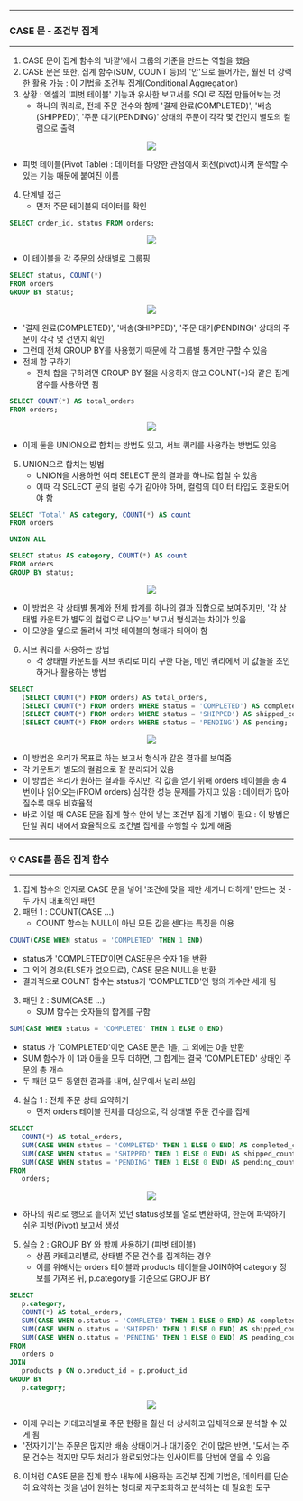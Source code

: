 -----
### CASE 문 - 조건부 집계
-----
1. CASE 문이 집계 함수의 '바깥'에서 그룹의 기준을 만드는 역할을 했음
2. CASE 문은 또한, 집계 함수(SUM, COUNT 등)의 '안'으로 들어가는, 훨씬 더 강력한 활용 가능 : 이 기법을 조건부 집계(Conditional Aggregation)
3. 상황 : 엑셀의 '피벗 테이블' 기능과 유사한 보고서를 SQL로 직접 만들어보는 것
   - 하나의 쿼리로, 전체 주문 건수와 함께 '결제 완료(COMPLETED)', '배송(SHIPPED)', '주문 대기(PENDING)' 상태의 주문이 각각 몇 건인지 별도의 컬럼으로 출력
<div align="center">
<img src="https://github.com/user-attachments/assets/24f5761b-13ca-4a6d-ba1d-cabc37a72d27">
</div>

   - 피벗 테이블(Pivot Table) : 데이터를 다양한 관점에서 회전(pivot)시켜 분석할 수 있는 기능 때문에 붙여진 이름

4. 단계별 접근
   - 먼저 주문 테이블의 데이터를 확인
```sql
SELECT order_id, status FROM orders;
```
<div align="center">
<img src="https://github.com/user-attachments/assets/da23baa5-48aa-464b-9b0a-f30d08d43401">
</div>

   - 이 테이블을 각 주문의 상태별로 그룹핑
```sql
SELECT status, COUNT(*)
FROM orders
GROUP BY status;
```
<div align="center">
<img src="https://github.com/user-attachments/assets/00bd8630-a2d9-4975-90c7-e74a10771959">
</div>

   - '결제 완료(COMPLETED)', '배송(SHIPPED)', '주문 대기(PENDING)' 상태의 주문이 각각 몇 건인지 확인
   - 그런데 전체 GROUP BY를 사용했기 때문에 각 그룹별 통계만 구할 수 있음
   - 전체 합 구하기
     + 전체 합을 구하려면 GROUP BY 절을 사용하지 않고 COUNT(*)와 같은 집계 함수를 사용하면 됨
```sql
SELECT COUNT(*) AS total_orders
FROM orders;
```
<div align="center">
<img src="https://github.com/user-attachments/assets/ccdd4506-8362-43d1-beda-5300db4e2d68">
</div>

   - 이제 둘을 UNION으로 합치는 방법도 있고, 서브 쿼리를 사용하는 방법도 있음

5. UNION으로 합치는 방법
   - UNION을 사용하면 여러 SELECT 문의 결과를 하나로 합칠 수 있음
   - 이때 각 SELECT 문의 컬럼 수가 같아야 하며, 컬럼의 데이터 타입도 호환되어야 함
```sql
SELECT 'Total' AS category, COUNT(*) AS count
FROM orders

UNION ALL

SELECT status AS category, COUNT(*) AS count
FROM orders
GROUP BY status;
```
<div align="center">
<img src="https://github.com/user-attachments/assets/592af1c3-c5aa-40d7-9ec7-902c58b132b5">
</div>

   - 이 방법은 각 상태별 통계와 전체 합계를 하나의 결과 집합으로 보여주지만, '각 상태별 카운트가 별도의 컬럼으로 나오는' 보고서 형식과는 차이가 있음
   - 이 모양을 옆으로 돌려서 피벗 테이블의 형태가 되어야 함

6. 서브 쿼리를 사용하는 방법
   - 각 상태별 카운트를 서브 쿼리로 미리 구한 다음, 메인 쿼리에서 이 값들을 조인하거나 활용하는 방법
```sql
SELECT
   (SELECT COUNT(*) FROM orders) AS total_orders,
   (SELECT COUNT(*) FROM orders WHERE status = 'COMPLETED') AS completed_count,
   (SELECT COUNT(*) FROM orders WHERE status = 'SHIPPED') AS shipped_count,
   (SELECT COUNT(*) FROM orders WHERE status = 'PENDING') AS pending;
```
<div align="center">
<img src="https://github.com/user-attachments/assets/c70a9ff9-c1f5-4ea2-bb71-36be1dba6801">
</div>

   - 이 방법은 우리가 목표로 하는 보고서 형식과 같은 결과를 보여줌
   - 각 카운트가 별도의 컬럼으로 잘 분리되어 있음
   - 이 방법은 우리가 원하는 결과를 주지만, 각 값을 얻기 위해 orders 테이블을 총 4번이나 읽어오는(FROM orders) 심각한 성능 문제를 가지고 있음 : 데이터가 많아질수록 매우 비효율적
   - 바로 이럴 때 CASE 문을 집계 함수 안에 넣는 조건부 집계 기법이 필요 : 이 방법은 단일 쿼리 내에서 효율적으로 조건별 집계를 수행할 수 있게 해줌

-----
### 💡 CASE를 품은 집계 함수
-----
1. 집계 함수의 인자로 CASE 문을 넣어 '조건에 맞을 때만 세거나 더하게' 만드는 것 - 두 가지 대표적인 패턴
2. 패턴 1 : COUNT(CASE ...)
   - COUNT 함수는 NULL이 아닌 모든 값을 센다는 특징을 이용
```sql
COUNT(CASE WHEN status = 'COMPLETED' THEN 1 END)
```
   - status가 'COMPLETED'이면 CASE문은 숫자 1을 반환
   - 그 외의 경우(ELSE가 없으므로), CASE 문은 NULL을 반환
   - 결과적으로 COUNT 함수는 status가 'COMPLETED'인 행의 개수만 세게 됨

3. 패턴 2 : SUM(CASE ...)
   - SUM 함수는 숫자들의 합계를 구함
```sql
SUM(CASE WHEN status = 'COMPLETED' THEN 1 ELSE 0 END)
```
   - status 가 'COMPLETED'이면 CASE 문은 1을, 그 외에는 0을 반환
   - SUM 함수가 이 1과 0들을 모두 더하면, 그 합계는 결국 'COMPLETED' 상태인 주문의 총 개수
   - 두 패턴 모두 동일한 결과를 내며, 실무에서 널리 쓰임

4. 실습 1 : 전체 주문 상태 요약하기
   - 먼저 orders 테이블 전체를 대상으로, 각 상태별 주문 건수를 집계
```sql
SELECT
   COUNT(*) AS total_orders,
   SUM(CASE WHEN status = 'COMPLETED' THEN 1 ELSE 0 END) AS completed_count,
   SUM(CASE WHEN status = 'SHIPPED' THEN 1 ELSE 0 END) AS shipped_count,
   SUM(CASE WHEN status = 'PENDING' THEN 1 ELSE 0 END) AS pending_count
FROM
   orders;
```
<div align="center">
<img src="https://github.com/user-attachments/assets/e3eee023-ded2-45d1-b707-7cb7c58824af">
</div>

   - 하나의 쿼리로 행으로 흩어져 있던 status정보를 열로 변환하여, 한눈에 파악하기 쉬운 피벗(Pivot) 보고서 생성

5. 실습 2 : GROUP BY 와 함께 사용하기 (피벗 테이블)
   - 상품 카테고리별로, 상태별 주문 건수를 집계하는 경우
   - 이를 위해서는 orders 테이블과 products 테이블을 JOIN하여 category 정보를 가져온 뒤, p.category를 기준으로 GROUP BY
```sql
SELECT
   p.category,
   COUNT(*) AS total_orders,
   SUM(CASE WHEN o.status = 'COMPLETED' THEN 1 ELSE 0 END) AS completed_count,
   SUM(CASE WHEN o.status = 'SHIPPED' THEN 1 ELSE 0 END) AS shipped_count,
   SUM(CASE WHEN o.status = 'PENDING' THEN 1 ELSE 0 END) AS pending_count
FROM
   orders o
JOIN
   products p ON o.product_id = p.product_id
GROUP BY
   p.category;
```
<div align="center">
<img src="https://github.com/user-attachments/assets/3e98b5f6-4731-4d22-8fc6-f248faffd8b8">
</div>

   - 이제 우리는 카테고리별로 주문 현황을 훨씬 더 상세하고 입체적으로 분석할 수 있게 됨
   - '전자기기'는 주문은 많지만 배송 상태이거나 대기중인 건이 많은 반면, '도서'는 주문 건수는 적지만 모두 처리가 완료되었다는 인사이트를 단번에 얻을 수 있음

6. 이처럼 CASE 문을 집계 함수 내부에 사용하는 조건부 집계 기법은, 데이터를 단순히 요약하는 것을 넘어 원하는 형태로 재구조화하고 분석하는 데 필요한 도구
